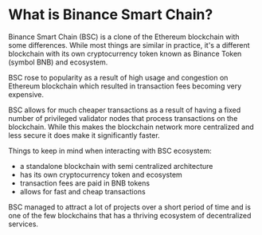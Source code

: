 # What is Binance Smart Chain?

Binance Smart Chain (BSC) is a clone of the Ethereum blockchain with some differences. While most things are similar in practice, it's a different blockchain with its own cryptocurrency token known as Binance Token (symbol BNB) and ecosystem.

BSC rose to popularity as a result of high usage and congestion on Ethereum blockchain which resulted in transaction fees becoming very expensive.

BSC allows for much cheaper transactions as a result of having a fixed number of privileged validator nodes that process transactions on the blockchain. While this makes the blockchain network more centralized and less secure it does make it significantly faster.

Things to keep in mind when interacting with BSC ecosystem:

- a standalone blockchain with semi centralized architecture
- has its own cryptocurrency token and ecosystem
- transaction fees are paid in BNB tokens
- allows for fast and cheap transactions

BSC managed to attract a lot of projects over a short period of time and is one of the few blockchains that has a thriving ecosystem of decentralized services.
